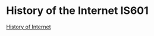 # History of the Internet IS601

[History of Internet](http://internetofhistory.eastus.azurecontainer.io)